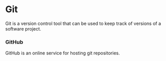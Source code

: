 # Git

Git is a version control tool that can be used to keep track of versions of a software project.

### GitHub

GitHub is an online service for hosting git repositories.
